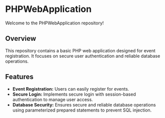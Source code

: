 # PHPWebApplication

Welcome to the PHPWebApplication repository!

## Overview

This repository contains a basic PHP web application designed for event registration. It focuses on secure user authentication and reliable database operations.

## Features

- **Event Registration:** Users can easily register for events.
- **Secure Login:** Implements secure login with session-based authentication to manage user access.
- **Database Security:** Ensures secure and reliable database operations using parameterized prepared statements to prevent SQL injection.
